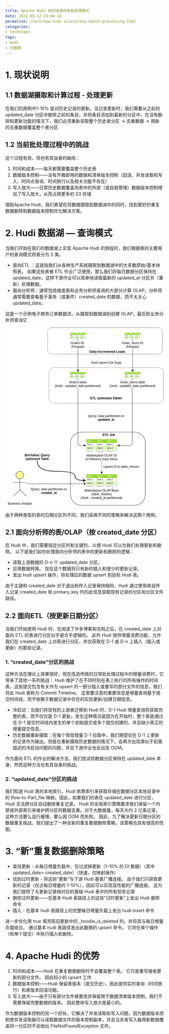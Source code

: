 ```yaml
---
title: Apache Hudi 如何加速传统批处理模式
date: 2022-05-12 23:04:18
permalink: /tech/how-hudi-accelerate-batch-processing.html
categories:
- technique
tags:
- Hudi
- 大数据
---
```


# 1. 现状说明
## 1.1 数据湖摄取和计算过程 - 处理更新
在我们的用例中1-10% 是对历史记录的更新。当记录更新时，我们需要从之前的 updated_date 分区中删除之前的条目，并将条目添加到最新的分区中，在没有删除和更新功能的情况下，我们必须重新读取整个历史表分区 -> 去重数据 -> 用新的去重数据覆盖整个表分区
## 1.2 当前批处理过程中的挑战
这个过程有效，但也有其自身的缺陷：

1. 时间和成本——每天都需要覆盖整个历史表
1. 数据版本控制——没有开箱即用的数据和清单版本控制（回滚、并发读取和写入、时间点查询、时间旅行以及相关功能不存在）
1. 写入放大——日常历史数据覆盖场景中的外部（或自我管理）数据版本控制增加了写入放大，从而占用更多的 S3 存储

借助Apache Hudi，我们希望在将数据摄取到数据湖中的同时，找到更好的重复数据删除和数据版本控制优化解决方案。
# 2. Hudi 数据湖 — 查询模式
当我们开始在我们的数据湖上实现 Apache Hudi 的旅程时，我们根据表的主要用户的查询模式将表分为 2 类。

- 面向ETL ：这是指我们从各种生产系统摄取到数据湖中的大多数原始/基本快照表。 如果这些表被 ETL 作业广泛使用，那么我们将每日数据分区保持在 updated_date，这样下游作业可以简单地读取最新的 updated_at 分区并（重新）处理数据。
- 面向分析师：通常包括维度表和业务分析师查询的大部分计算 OLAP，分析师通常需要查看基于事务（或事件）created_date 的数据，而不太关心 updated_date。

这是一个示例电子商务订单数据流，从摄取到数据湖到创建 OLAP，最后到业务分析师查询它

![](./1.jpeg)

由于两种类型的表的日期分区列不同，我们采用不同的策略来解决这两个用例。
## 2.1 面向分析师的表/OLAP（按 created_date 分区）
在 Hudi 中，我们需要指定分区列和主键列，以便 Hudi 可以为我们处理更新和删除。
以下是我们如何处理面向分析师的表中的更新和删除的逻辑：

- 读取上游数据的 D-n 个 updated_date 分区。
- 应用数据转换。 现在这个数据将只有新的插入和很少的更新记录。
- 发出 hudi  upsert 操作，将处理后的数据 upsert 到目标 Hudi 表。

由于主键和 created_date 对于退出和传入记录保持相同，Hudi 通过使用来自传入记录 created_date 和 primary_key 列的此信息获取现有记录的分区和分区文件路径。
## 2.2 面向ETL（按更新日期分区）
当我们开始使用 Hudi 时，在阅读了许多博客和文档之后，在 created_date 上对面向 ETL 的表进行分区似乎是合乎逻辑的。
此外 Hudi 提供增量消费功能，允许我们在 created_date 上对表进行分区，并仅获取在 D-1 或 D-n 上插入（插入或更新）的那些记录。
### 1. “created_date”分区的挑战
这种方法在理论上效果很好，但在改造传统的日常批处理过程中的增量消费时，它带来了其他一系列挑战：
Hudi 维护了在不同时刻在表上执行的所有操作的时间表，这些提交包含有关作为 upsert 的一部分插入或重写的部分文件的信息，我们将此 Hudi 表称为 Commit Timeline。
这里要注意的重要信息是增量查询基于提交时间线，而不依赖于数据记录中存在的实际更新/创建日期信息。

- 冷启动：当我们将现有的上游表迁移到 Hudi 时，D-1 Hudi 增量查询将获取完整的表，而不仅仅是 D-1 更新。发生这种情况是因为在开始时，整个表是通过在 D-1 提交时间线内发生的单个初始提交或多个提交创建的，并且缺少真正的增量提交信息。
- 历史数据重新摄取：在每个常规增量 D-1 拉取中，我们期望仅在 D-1 上更新的记录作为输出。但是在重新摄取历史数据的情况下，会再次出现类似于前面描述的冷启动问题的问题，并且下游作业也会出现 OOM。

作为面向 ETL 的作业的解决方法，我们尝试将数据分区保持在 updated_date 本身，然而这种方法也有其自身的挑战。
### 2. “updated_date”分区的挑战
我们知道 Hudi 表的本地索引，Hudi 依靠索引来获取存储在数据分区本地目录中的 Row-to-Part_file 映射。因此，如果我们的表在 updated_date 进行分区，Hudi 无法跨分区自动删除重复记录。
Hudi 的全局索引策略要求我们保留一个内部或外部索引来维护跨分区的数据去重。对于大数据量，每天大约 2 亿条记录，这种方法要么运行缓慢，要么因 OOM 而失败。
因此，为了解决更新日期分区的数据重复挑战，我们提出了一种全新的重复数据删除策略，该策略也具有很高的性能。
# 3. “新”重复数据删除策略

- 查找更新 - 从每日增量负载中，仅过滤掉更新（1-10% 的 DI 数据）（其中 updated_date> created_date）（快速，仅映射操作）
- 找到过时更新 - 将这些“更新”与下游 Hudi 基表广播连接。 由于我们只获取更新的记录（仅占每日增量的 1-10%），因此可以实现高性能的广播连接。 这为我们提供了与更新记录相对应的基础 Hudi 表中的所有现有记录
- 删除过时更新——在基本 Hudi 表路径上的这些“过时更新”上发出 Hudi 删除命令
- 插入 - 在基本 hudi 表路径上的完整每日增量负载上发出 hudi insert 命令

进一步优化用 true 填充陈旧更新中的 _hoodie_is_deleted 列，并将其与每日增量负载结合。 通过基本 hudi 表路径发出此数据的 upsert 命令。 它将在单个操作（和单个提交）中执行插入和删除。
# 4. Apache Hudi 的优势

1. 时间和成本——Hudi 在重复数据删除时不会覆盖整个表。 它只是重写接收更新的部分文件。 因此较小的 upsert 工作
1. 数据版本控制——Hudi 保留表版本（提交历史），因此提供实时查询（时间旅行）和表版本回滚功能。
1. 写入放大——由于只有部分文件被更改并保留用于数据清单版本控制，我们不需要保留完整数据的版本。 因此整体写入放大是最小的。

作为数据版本控制的另一个好处，它解决了并发读取和写入问题，因为数据版本控制使并发读取器可以读取数据文件的版本控制副本，并且当并发写入器用新数据覆盖同一分区时不会抛出 FileNotFoundException 文件。
